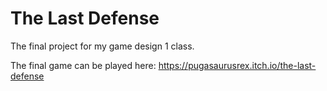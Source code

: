 # The Last Defense
The final project for my game design 1 class.

The final game can be played here: https://pugasaurusrex.itch.io/the-last-defense
